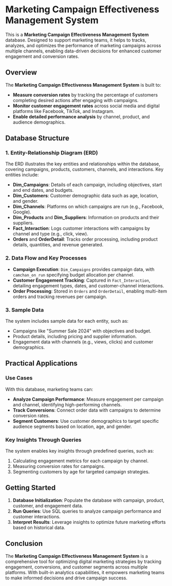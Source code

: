 # Marketing Campaign Effectiveness Management System

This is a **Marketing Campaign Effectiveness Management System** database. Designed to support marketing teams, it helps to tracks, analyzes, and optimizes the performance of marketing campaigns across multiple channels, enabling data-driven decisions for enhanced customer engagement and conversion rates.

## Overview

The **Marketing Campaign Effectiveness Management System** is built to:
- **Measure conversion rates** by tracking the percentage of customers completing desired actions after engaging with campaigns.
- **Monitor customer engagement rates** across social media and digital platforms like Facebook, TikTok, and Instagram.
- **Enable detailed performance analysis** by channel, product, and audience demographics.

## Database Structure

### 1. Entity-Relationship Diagram (ERD)
The ERD illustrates the key entities and relationships within the database, covering campaigns, products, customers, channels, and interactions. Key entities include:
- **Dim_Campaigns**: Details of each campaign, including objectives, start and end dates, and budgets.
- **Dim_Customers**: Customer demographic data such as age, location, and gender.
- **Dim_Channels**: Platforms on which campaigns are run (e.g., Facebook, Google).
- **Dim_Products** and **Dim_Suppliers**: Information on products and their suppliers.
- **Fact_Interaction**: Logs customer interactions with campaigns by channel and type (e.g., click, view).
- **Orders** and **OrderDetail**: Tracks order processing, including product details, quantities, and revenue generated.

### 2. Data Flow and Key Processes
- **Campaign Execution**: `Dim_Campaigns` provides campaign data, with `camchan_on_run` specifying budget allocation per channel.
- **Customer Engagement Tracking**: Captured in `Fact_Interaction`, detailing engagement types, dates, and customer-channel interactions.
- **Order Processing**: Stored in `Orders` and `OrderDetail`, enabling multi-item orders and tracking revenues per campaign.

### 3. Sample Data
The system includes sample data for each entity, such as:
- Campaigns like "Summer Sale 2024" with objectives and budget.
- Product details, including pricing and supplier information.
- Engagement data with channels (e.g., views, clicks) and customer demographics.

## Practical Applications

### Use Cases
With this database, marketing teams can:
- **Analyze Campaign Performance**: Measure engagement per campaign and channel, identifying high-performing channels.
- **Track Conversions**: Connect order data with campaigns to determine conversion rates.
- **Segment Customers**: Use customer demographics to target specific audience segments based on location, age, and gender.

### Key Insights Through Queries
The system enables key insights through predefined queries, such as:
1. Calculating engagement metrics for each campaign by channel.
2. Measuring conversion rates for campaigns.
3. Segmenting customers by age for targeted campaign strategies.

## Getting Started

1. **Database Initialization**: Populate the database with campaign, product, customer, and engagement data.
2. **Run Queries**: Use SQL queries to analyze campaign performance and customer interactions.
3. **Interpret Results**: Leverage insights to optimize future marketing efforts based on historical data.

## Conclusion

The **Marketing Campaign Effectiveness Management System** is a comprehensive tool for optimizing digital marketing strategies by tracking engagement, conversions, and customer segments across multiple platforms. With built-in analytics capabilities, it empowers marketing teams to make informed decisions and drive campaign success.
